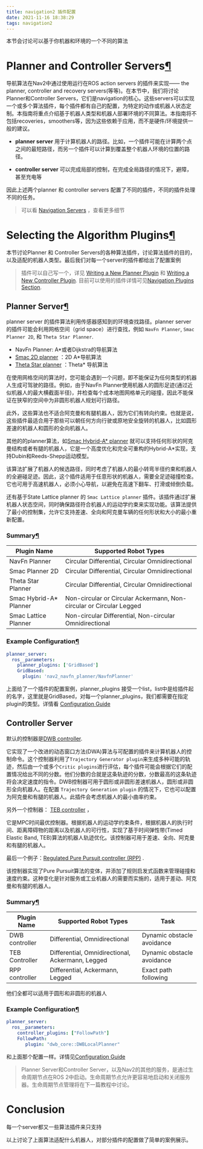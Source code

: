 ```yaml
---
title: navigation2 插件配置
date: 2021-11-16 18:38:29
tags: navigation2
---
```


本节会讨论可以基于你机器和环境的一个不同的算法

# Planner and Controller Servers[¶](https://navigation.ros.org/setup_guides/algorithm/select_algorithm.html#planner-and-controller-servers)

导航算法在Nav2中通过使用运行在ROS action servers 的插件来实现—— the planner, controller and recovery servers(等等)。在本节中，我们将讨论Planner和Controller Servers，它们是navigation的核心。这些servers可以实现一个或多个算法插件，每个插件都有自己的配置，为特定的动作或机器人状态定制。本指南将重点介绍基于机器人类型和机器人部署环境的不同算法。本指南将不包括recoveries，smoothers等，因为这些依赖于应用，而不是硬件/环境提供一般的建议。

- **planner server** 用于计算机器人的路径。比如，一个插件可能在计算两个点之间的最短路径，而另一个插件可以计算到覆盖整个机器人环境的位置的路径。

- **controller server** 可以完成局部的控制，在完成全局路径的情况下，避障，甚至充电等

因此上述两个planner 和 controller servers 配置了不同的插件，不同的插件处理不同的任务。

> 可以看 [Navigation Servers](https://navigation.ros.org/concepts/index.html#navigation-servers) ，查看更多细节

# Selecting the Algorithm Plugins[¶](https://navigation.ros.org/setup_guides/algorithm/select_algorithm.html#selecting-the-algorithm-plugins)

本节讨论Planner 和 Controller Servers的各种算法插件，讨论算法插件的目的，以及适配的机器人类型。最后我们对每一个server的插件都给出了配置案例

> 插件可以自己写一个，详见  [Writing a New Planner Plugin](https://navigation.ros.org/plugin_tutorials/docs/writing_new_nav2planner_plugin.html) 和 [Writing a New Controller Plugin](https://navigation.ros.org/plugin_tutorials/docs/writing_new_nav2controller_plugin.html). 目前可以使用的插件详情可见[Navigation Plugins Section](https://navigation.ros.org/plugins/index.html).

## Planner Server[¶](https://navigation.ros.org/setup_guides/algorithm/select_algorithm.html#planner-server)

 planner server 的插件算法利用传感器感知到的环境查找路径。planner server 的插件可能会利用网格空间（grid space）进行查找，例如 `NavFn Planner`, `Smac Planner 2D`, 和 `Theta Star Planner`.

- NavFn Planner: A*或者Dijkstra的导航算法
- [Smac 2D planner](https://navigation.ros.org/configuration/packages/configuring-smac-planner.html) ：2D A*导航算法
- [Theta Star planner](https://navigation.ros.org/configuration/packages/configuring-thetastar.html#) ：Theta* 导航算法

在使用网格空间的算法时，您可能会遇到一个问题，即不能保证为任何类型的机器人生成可驾驶的路径。例如，由于NavFn Planner使用机器人的圆形足迹(通过近似机器人的最大横截面半径)，并检查每个成本地图网格单元的碰撞，因此不能保证在狭窄的空间中为非圆形机器人规划可行路径。

此外，这些算法也不适合阿克曼和有腿机器人，因为它们有转向约束。也就是说，这些插件最适合用于那些可以朝任何方向行驶或原地安全旋转的机器人，比如圆形差速的机器人和圆形的全向机器人。



其他的的planner算法，如[Smac Hybrid-A* planner](https://navigation.ros.org/configuration/packages/configuring-smac-planner.html) 就可以支持任何形状的阿克曼结构或者有腿的机器人，它是一个高度优化和完全可重构的Hybrid-A*实现，支持Dubin和Reeds-Shepp运动模型。

该算法扩展了机器人的候选路径，同时考虑了机器人的最小转弯半径约束和机器人的全避碰足迹。因此，这个插件适用于任意形状的机器人，需要全足迹碰撞检查。它也可用于高速机器人，必须小心导航，以避免在高速下翻车、打滑或倾倒负载。

还有基于State Lattice planner 的 `Smac Lattice planner` 插件。该插件通过扩展机器人状态空间，同时确保路径符合机器人的运动学约束来实现功能。该算法提供了最小的控制集，允许它支持差速、全向和阿克曼车辆的任何形状和大小的最小重新配置。

### Summary[¶](https://navigation.ros.org/setup_guides/algorithm/select_algorithm.html#summary)

| Plugin Name            | Supported Robot Types                                        |
| ---------------------- | ------------------------------------------------------------ |
| NavFn Planner          | Circular Differential, Circular Omnidirectional              |
| Smac Planner 2D        | Circular Differential, Circular Omnidirectional              |
| Theta Star Planner     | Circular Differential, Circular Omnidirectional              |
| Smac Hybrid-A* Planner | Non-circular or Circular Ackermann, Non-circular or Circular Legged |
| Smac Lattice Planner   | Non-circular Differential, Non-circular Omnidirectional      |

### Example Configuration[¶](https://navigation.ros.org/setup_guides/algorithm/select_algorithm.html#example-configuration)

```yaml
planner_server:
  ros__parameters:
    planner_plugins: ['GridBased']
    GridBased:
      plugin: 'nav2_navfn_planner/NavfnPlanner'
```

上面给了一个插件的配置案例，planner_plugins 接受一个list，list中是给插件起的名字，这里就是GridBased，对每一个planner_plugins，我们都需要在指定plugin的类型。详情看 [Configuration Guide](https://navigation.ros.org/configuration/index.html) 

## Controller Server

默认的控制器是[DWB controller](https://navigation.ros.org/configuration/packages/configuring-dwb-controller.html). 

它实现了一个改进的动态窗口方法(DWA)算法与可配置的插件来计算机器人的控制命令。这个控制器利用了`Trajectory Generator plugin`来生成多种可能的轨迹，然后由一个或多个`Critic plugins`进行评估，每个插件可能会根据它们的配置情况给出不同的分数。他们分数的合就是这条轨迹的分数，分数最高的这条轨迹将会决定速度的指令。DWB控制器可用于圆形或非圆形差速机器人，圆形或非圆形全向机器人。在配置 `Trajectory Generation plugin` 的情况下，它也可以配置为阿克曼和有腿的机器人。此插件会考虑机器人的最小曲率约束。



另外一个控制器： [TEB controller](https://github.com/rst-tu-dortmund/teb_local_planner) ，

它是MPC时间最优控制器。根据机器人的运动学约束条件，根据机器人的执行时间、距离障碍物的距离以及机器人的可行性，实现了基于时间弹性带(Timed Elastic Band, TEB)算法的机器人轨迹优化。该控制器可用于差速、全向、阿克曼和有腿的机器人。



最后一个例子：[Regulated Pure Pursuit controller (RPP)](https://navigation.ros.org/configuration/packages/configuring-regulated-pp.html) .

该控制器实现了Pure Pursuit算法的变体，并添加了规则启发式函数来管理碰撞和速度约束。这种变化是针对服务或工业机器人的需要而实施的，适用于差动、阿克曼和有腿的机器人。

### Summary[¶](https://navigation.ros.org/setup_guides/algorithm/select_algorithm.html#id1)

| Plugin Name    | Supported Robot Types                            | Task                       |
| -------------- | ------------------------------------------------ | -------------------------- |
| DWB controller | Differential, Omnidirectional                    | Dynamic obstacle avoidance |
| TEB Controller | Differential, Omnidirectional, Ackermann, Legged | Dynamic obstacle avoidance |
| RPP controller | Differential, Ackermann, Legged                  | Exact path following       |

他们全都可以适用于圆形和非圆形的机器人



### Example Configuration[¶](https://navigation.ros.org/setup_guides/algorithm/select_algorithm.html#id2)

```yaml
planner_server:
  ros__parameters:
    controller_plugins: ["FollowPath"]
    FollowPath:
       plugin: "dwb_core::DWBLocalPlanner"
```

和上面那个配置一样。详情见[Configuration Guide](https://navigation.ros.org/configuration/index.html) 

> Planner Server和Controller Server，以及Nav2的其他的服务，是通过生命周期节点在ROS 2中启动。生命周期节点允许更容易地启动和关闭服务器。生命周期节点管理将在下一篇教程中讨论。



# Conclusion

每一个server都又一些算法插件来只支持

以上讨论了上面算法适配什么机器人，对部分插件的配置做了简单的案例展示。